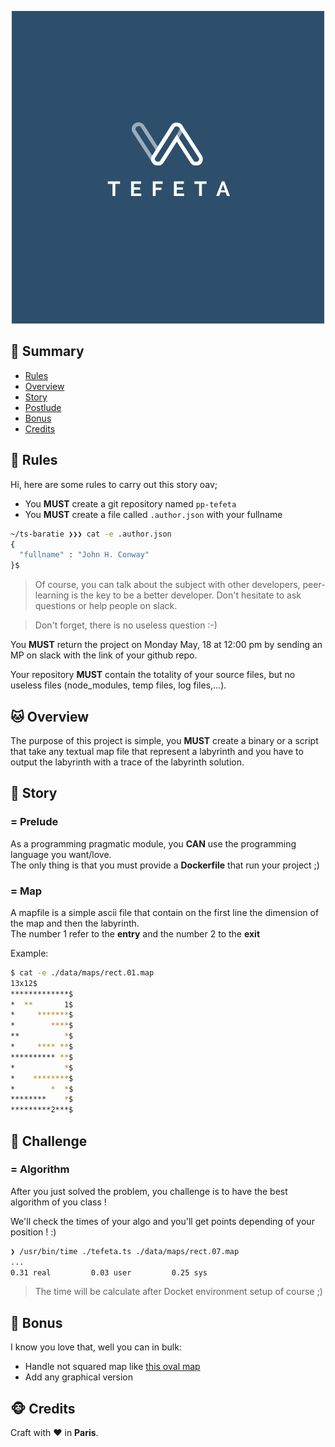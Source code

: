 <p align="center">
  <img alt="" src="./tefeta.logo.png">
</p>

## <a name='TOC'>🐼 Summary</a>

* [Rules](#rules)
* [Overview](#overview)
* [Story](#story)
* [Postlude](#postlude)
* [Bonus](#bonus)
* [Credits](#credits)

## <a name='overview'>🦊 Rules</a>

Hi, here are some rules to carry out this story oav;

* You **MUST** create a git repository named `pp-tefeta`
* You **MUST** create a file called `.author.json` with your fullname

```sh
~/ts-baratie ❯❯❯ cat -e .author.json
{
  "fullname" : "John H. Conway"
}$
```

> Of course, you can talk about the subject with other developers, peer-learning is
> the key to be a better developer. Don't hesitate to ask questions or help people on slack.

> Don't forget, there is no useless question :-)

You **MUST** return the project on Monday May, 18 at 12:00 pm by sending an MP on slack with the link of your github repo.<br />

Your repository **MUST** contain the totality of your source files, but no useless files (node_modules, temp files, log files,...).

## <a name='overview'>🐱 Overview</a>

The purpose of this project is simple, you **MUST** create a binary or a script that take any textual map file that represent a labyrinth and you have to output the labyrinth with a trace of the labyrinth solution.

## <a name='story'>🐨 Story</a>

### = Prelude

As a programming pragmatic module, you **CAN** use the programming language you want/love.<br />
The only thing is that you must provide a **Dockerfile** that run your project ;)

### = Map

A mapfile is a simple ascii file that contain on the first line the dimension of the map and then the labyrinth.<br />
The number 1 refer to the **entry** and the number 2 to the **exit**

Example:
```sh
$ cat -e ./data/maps/rect.01.map
13x12$
*************$
*  **       1$
*     *******$
*        ****$
**          *$
*     **** **$
********** **$
*           *$
*    ********$
*        *  *$
********    *$
*********2***$
```

## <a name='challenge'>🦁 Challenge</a>

### = Algorithm

After you just solved the problem, you challenge is to have the best algorithm of you class !<br />

We'll check the times of your algo and you'll get points depending of your position ! :)

```sh
❯ /usr/bin/time ./tefeta.ts ./data/maps/rect.07.map              
...
0.31 real         0.03 user         0.25 sys
```

> The time will be calculate after Docket environment setup of course ;)

## <a name='bonus'>🦄 Bonus</a>

I know you love that, well you can in bulk:

* Handle not squared map like [this oval map](./data/maps/oval.01.map)
* Add any graphical version

## <a name='credits'>🐵 Credits</a>

Craft with :heart: in **Paris**.
